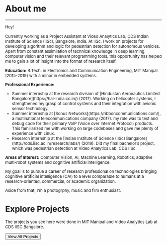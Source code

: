 # About me
---
<p align="justify">
<font size="-1">Hey!<br>
<p>Currently working as a Project Assistant at Video Analytics Lab, CDS Indian Institute of Science (IISc), Bangalore, India. At IISc, I work on projects for developing algorithm and logic for pedestrian detection for autonomous vehicles. Apart from constant assimilation of technical knowledge in deep learning, computer vision and their relevant programming tools, this opportunity has helped me to gain a lot of insight into the format of research itself. </p>

<p><b>Education:</b> B.Tech. in Electronics and Communication Engineering, MIT Manipal (2015-2019) with a minor in embedded systems.</p>

<p><b>Professional Experience:</b></p>
<ul>
  <li>Summer internship at the research division of [Hindustan Aeronautics Limited Bangalore](https://hal-india.co.in/) (2017). Working on helicopter systems, I strengthened my grasp of control systems and their integration with avionic sensor technology. </li>
  <li>Summer internship at [Sonus Networks](https://ribboncommunications.com/), a multinational telecommunications company (2017). my role was to test and debug code for their primary VoIP (Voice over Internet Protocol) products. This familiarized me with working on large codebases and gave me plenty of experience with Linux.</li>
  <li>Research internship at the [Indian Institute of Science (IISc) Bangalore](http://cds.iisc.ac.in/research/labs/) (2019). Did my final bachelor’s project, which was pedestrian detection at Video Analytics Lab, CDS IISc. </li>
</ul>
<p><b>Areas of Interest:</b> Computer Vision, AI, Machine Learning, Robotics, adaptive multi-robot systems and cognitive artificial intelligence.</p> 

<p>My goal is to pursue a career of research professional on technologies bringing cognitive artificial intelligence (CAI) to a level comparable to humans at a research-oriented, commercial, or academic organization.</p>

<p>Aside from that, I'm a photogrphy, music and film enthusiast.</p>

<div class="section explore-projects">
    <div class="Grid container">
        <div class="Grid-cell left-text u-size5of12 u-after1of12">
            <h1 class="small-title mega-margin">Explore Projects</h1>
            <p class="mega-margin">The projects you see here were done in MIT Manipal and Video Analytics Lab at CDS IISC Bangalore.</p>
            <button onclick="location.href='projects.html'" type="button" class="Button Button--large">View All Projects</button>
        </div>
        <div class="Grid-cell explore-projects-blank"></div>
    </div>
</div>
